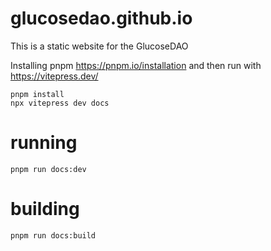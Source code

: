 # glucosedao.github.io

This is a static website for the GlucoseDAO

Installing pnpm https://pnpm.io/installation and then run with https://vitepress.dev/
```
pnpm install
npx vitepress dev docs
```
# running

```
pnpm run docs:dev
```

# building

```
pnpm run docs:build
```
